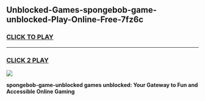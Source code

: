 
## Unblocked-Games-spongebob-game-unblocked-Play-Online-Free-7fz6c
<h3>
<a href="https://premium76.site?title=spongebob-game-unblocked&ref=26A">CLICK TO PLAY</a></h3>
<hr>

<h3>
<a href="https://premium76.site?title=spongebob-game-unblocked&ref=26A">CLICK 2 PLAY</a>
  
</h3>

<a href="https://premium76.site?title=spongebob-game-unblocked&ref=26A"><img src="https://clearcache.store/games.png"></a>


**spongebob-game-unblocked games unblocked: Your Gateway to Fun and Accessible Online Gaming**
